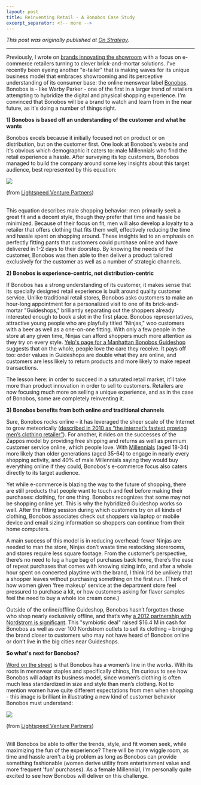 ```yaml
---
layout: post
title: Reinventing Retail - A Bonobos Case Study
excerpt_separator: <!-- more -->
---
```


*This post was originally published at [On Strategy](http://cargocollective.com/joychen/Reinventing-Retail-A-Bonobos-Case-Study).*

-----

Previously, I wrote on [brands innovating the showroom](/2013/04/08/brands-innovating-the-showroom/) with a focus on e-commerce retailers turning to clever brick-and-mortar solutions. I've recently been eyeing another "e-tailer" that is making waves for its unique business model that embraces showrooming and its perceptive understanding of its consumer base: the online menswear label [Bonobos](http://bonobos.com). Bonobos is - like Warby Parker - one of the first in a larger trend of retailers attempting to hybridize the digital and physical shopping experience. I'm convinced that Bonobos will be a brand to watch and learn from in the near future, as it's doing a number of things right. <!-- more -->

**1) Bonobos is based off an understanding of the customer and what he wants**

Bonobos excels because it initially focused not on product or on distribution, but on the customer first. One look at Bonobos's website and it's obvious which demographic it caters to: male Millennials who find the retail experience a hassle. After surveying its top customers, Bonobos managed to build the company around some key insights about this target audience, best represented by this equation:

[![](http://payload193.cargocollective.com/1/12/392931/6168283/bonobos_shopping_1.png)](http://lsvp.com/2010/12/16/why-lightspeed-invested-in-bonobos/)

<div class="caption">(from <a href="http://lsvp.com/2010/12/16/why-lightspeed-invested-in-bonobos/" target="_blank">Lightspeed Venture Partners</a>)</div><br>

This equation describes male shopping behavior: men primarily seek a great fit and a decent style, though they prefer that time and hassle be minimized. Because of their focus on fit, men will also develop a loyalty to a retailer that offers clothing that fits them well, effectively reducing the time and hassle spent on shopping around. These insights led to an emphasis on perfectly fitting pants that customers could purchase online and have delivered in 1-2 days to their doorstep. By knowing the needs of the customer, Bonobos was then able to then deliver a product tailored exclusively for the customer as well as a number of strategic channels.

**2) Bonobos is experience-centric, not distribution-centric** 

If Bonobos has a strong understanding of its customer, it makes sense that its specially designed retail experience is built around quality customer service. Unlike traditional retail stores, Bonobos asks customers to make an hour-long appointment for a personalized visit to one of its brick-and-mortar "Guideshops," brilliantly separating out the shoppers already interested enough to book a slot in the first place. Bonobos representatives, attractive young people who are playfully titled "Ninjas," woo customers with a beer as well as a one-on-one fitting.  With only a few people in the store at any given time, Ninjas can afford shoppers much more attention as they try on every style. [Yelp's page for a Manhattan Bonobos Guideshop](http://www.yelp.com/biz/bonobos-manhattan-2) suggests that on the whole, people love the care they receive. It pays off too: order values in Guideshops are double what they are online, and customers are less likely to return products and more likely to make repeat transactions. 

The lesson here: in order to succeed in a saturated retail market, it’ll take more than product innovation in order to sell to customers. Retailers are now focusing much more on selling a unique experience, and as in the case of Bonobos, some are completely reinventing it.     

**3) Bonobos benefits from both online _and_ traditional channels**

Sure, Bonobos rocks online – it has leveraged the sheer scale of the Internet to grow meteorically ([described in 2010 as “the internet’s fastest growing men’s clothing retailer”](http://www.marketwire.com/press-release/bonobos-secures-185m-funding-round-from-lightspeed-venture-partners-accel-partners-1370286.htm)). For another, it rides on the successes of the Zappos model by providing free shipping and returns as well as premium customer service online, which people love. With [Millennials](http://www.emarketer.com/Article/How-Millennials-Shop-Online/1010031) (aged 18-34) more likely than older generations (aged 35-64) to engage in nearly every shopping activity, and 40% of male Millennials saying they would buy everything online if they could, Bonobos's e-commerce focus also caters directly to its target audience. 

Yet while e-commerce is blazing the way to the future of shopping, there are still products that people want to touch and feel before making their purchases: clothing, for one thing. Bonobos recognizes that some may not be shopping online yet. This is why the hybridized Guideshop works so well. After the fitting session during which customers try on all kinds of clothing, Bonobos associates check out shoppers via laptop or mobile device and email sizing information so shoppers can continue from their home computers. 

A main success of this model is in reducing overhead: fewer Ninjas are needed to man the store, Ninjas don’t waste time restocking storerooms, and stores require less square footage. From the customer’s perspective, there’s no need to lug a huge bag of purchases back home, there’s the ease of repeat purchases that comes with knowing sizing info, and after a whole hour spent on concerted playtime with the brand, I think it’d be unlikely that a shopper leaves without purchasing something on the first run. (Think of how women given ‘free makeup’ service at the department store feel pressured to purchase a kit, or how customers asking for flavor samples feel the need to buy a whole ice cream cone.) 

Outside of the online/offline Guideshop, Bonobos hasn’t forgotten those who shop nearly exclusively offline, and that’s why [a 2012 partnership with Nordstrom is significant](http://dealbook.nytimes.com/2012/04/11/stores-go-online-to-find-a-perfect-fit/?ref=business). This "symbiotic deal" raised $16.4 M in cash for Bonobos as well as over 100 Nordstrom outlets to sell its clothing – bringing the brand closer to customers who may not have heard of Bonobos online or don’t live in the big cities near Guideshops. 

**So what's next for Bonobos?**

[Word on the street](https://twitter.com/Bonobos/status/344613051670097921) is that Bonobos has a women’s line in the works. With its roots in menswear staples and specifically chinos, I’m curious to see how Bonobos will adapt its business model, since women’s clothing is often much less standardized in size and style than men’s clothing. Not to mention women have quite different expectations from men when shopping - this image is brilliant in illustrating a new kind of customer behavior Bonobos must understand:

![](http://payload193.cargocollective.com/1/12/392931/6168283/bonobos_shopping_female.png)

<div class="caption">(from <a href="http://lsvp.com/2010/12/16/why-lightspeed-invested-in-bonobos/" target="_blank">Lightspeed Venture Partners</a>)</div><br>

Will Bonobos be able to offer the trends, style, and fit women seek, while maximizing the fun of the experience? There will be more wiggle room, as time and hassle aren't a big problem as long as Bonobos can provide something fashionable (women derive utility from entertainment value and more frequent 'fun' purchases). As a female Millennial, I'm personally quite excited to see how Bonobos will deliver on this challenge. 		